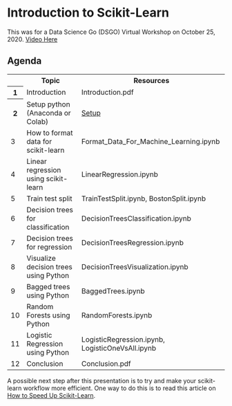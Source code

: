 # Introduction to Scikit-Learn

This was for a Data Science Go (DSGO) Virtual Workshop on October 25, 2020. [Video Here](https://youtu.be/FFKMk6mcJlM)

## Agenda

<table>
  <colgroup span="4"></colgroup>
  <tbody><tr>
  	<th></th>
    <th>Topic</th>
    <th>Resources</th>
  </tr>
  <tr>
  	<th>1</th>
    <td>Introduction</td>
    <td>Introduction.pdf</td>
  </tr>
  <tr>
  	<th>2</th>
    <td>Setup python (Anaconda or Colab)</td>
    <td><a href="https://github.com/mGalarnyk/DSGO_IntroductionScikitLearn/blob/main/Setup.md">Setup</a></td>
  </tr>
  <tr>
    <td>3</td>
    <td>How to format data for scikit-learn</td>
    <td>Format_Data_For_Machine_Learning.ipynb</td>
  </tr>    
  <tr>
    <td>4</td>
    <td>Linear regression using scikit-learn</td>
    <td>LinearRegression.ipynb</td>
  </tr>
  <tr>
    <td>5</td>
    <td>Train test split</td>
    <td>TrainTestSplit.ipynb, BostonSplit.ipynb</td>    
  </tr>
  <tr>
    <td>6</td>
    <td>Decision trees for classification</td>
    <td>DecisionTreesClassification.ipynb</td>
  </tr>
  <tr>
    <td>7</td>
    <td>Decision trees for regression</td>
    <td>DecisionTreesRegression.ipynb</td>
  </tr>
  <tr>
    <td>8</td>
    <td>Visualize decision trees using Python</td>
    <td>DecisionTreesVisualization.ipynb</td>
  </tr>
   <tr>
    <td>9</td>
    <td>Bagged trees using Python</td>
    <td>BaggedTrees.ipynb</td>
  </tr>
  <tr>
    <td>10</td>
    <td>Random Forests using Python</td>
    <td>RandomForests.ipynb</td>
  </tr>
  <tr>
    <td>11</td>
    <td>Logistic Regression using Python</td>
    <td>LogisticRegression.ipynb, LogisticOneVsAll.ipynb </td>
  </tr>  
  <tr>
    <td>12</td>
    <td>Conclusion</td>
    <td>Conclusion.pdf</td>
  </tr>
</tbody></table>

A possible next step after this presentation is to try and make your scikit-learn workflow more efficient. One way to do this is to read this article on [How to Speed Up Scikit-Learn](https://medium.com/distributed-computing-with-ray/how-to-speed-up-scikit-learn-model-training-aaf17e2d1e1). 

